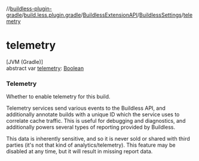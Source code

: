 //[buildless-plugin-gradle](../../../../index.md)/[build.less.plugin.gradle](../../index.md)/[BuildlessExtensionAPI](../index.md)/[BuildlessSettings](index.md)/[telemetry](telemetry.md)

# telemetry

[JVM (Gradle)]\
abstract var [telemetry](telemetry.md): [Boolean](https://kotlinlang.org/api/latest/jvm/stdlib/kotlin/-boolean/index.html)

###  Telemetry

Whether to enable telemetry for this build.

Telemetry services send various events to the Buildless API, and additionally annotate builds with a unique ID which the service uses to correlate cache traffic. This is useful for debugging and diagnostics, and additionally powers several types of reporting provided by Buildless.

This data is inherently sensitive, and so it is never sold or shared with third parties (it's not that kind of analytics/telemetry). This feature may be disabled at any time, but it will result in missing report data.
